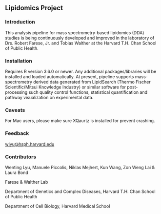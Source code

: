 ## **Lipidomics Project**

### Introduction
This analysis pipeline for mass spectrometry-based lipidomics (DDA) studies is being continuously developed and improved in the laboratory of Drs. Robert Farese, Jr. and Tobias Walther at the Harvard T.H. Chan School of Public Health.

### Installation
Requires R version 3.6.0 or newer. Any additional packages/libraries will be installed and loaded automatically. At present, pipeline supports mass-spectrometry derived data generated from LipidSearch (Thermo Fischer Scientific/Mitsui Knowledge Industry) or similar software for post-processing such quality control functions, statistical quantification and pathway visualization on experimental data.

### Caveats
For Mac users, please make sure XQaurtz is installed for prevent crashing.

### Feedback
wlyu@hsph.harvard.edu

### Contributors
Wenting Lyu, Manuele Piccolis, Niklas Mejhert, Kun Wang, Zon Weng Lai & Laura Bond

Farese & Walther Lab

Department of Genetics and Complex Diseases, Harvard T.H. Chan School of Public Health

Department of Cell Biology, Harvard Medical School
